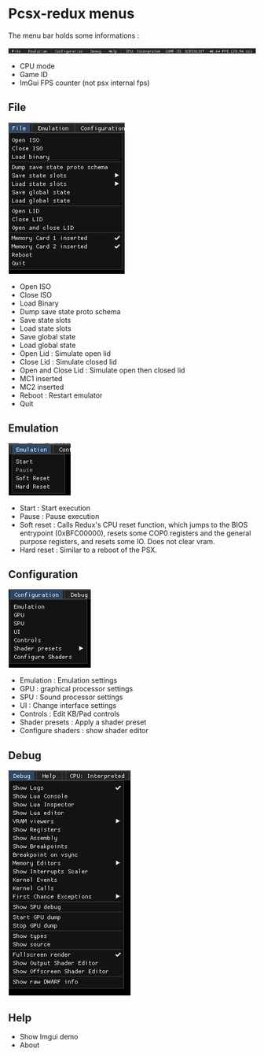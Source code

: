 # Pcsx-redux menus

The menu bar holds some informations :

![file menu](./images/pcsx_menu_oview.png)

  * CPU mode
  * Game ID
  * ImGui FPS counter (not psx internal fps)

## File

![file menu](./images/pcsx_menu_file.png)

  * Open ISO
  * Close ISO
  * Load Binary
  * Dump save state proto schema
  * Save state slots
  * Load state slots
  * Save global state
  * Load global state
  * Open Lid : Simulate open lid
  * Close Lid : Simulate closed lid
  * Open and Close Lid : Simulate open then closed lid
  * MC1 inserted
  * MC2 inserted
  * Reboot : Restart emulator
  * Quit

## Emulation

![emulation menu](./images/pcsx_menu_emu.png)

  * Start : Start execution
  * Pause : Pause execution
  * Soft reset : Calls Redux's CPU reset function, which jumps to the BIOS entrypoint (0xBFC00000), resets some COP0 registers and the general purpose registers, and resets some IO. Does not clear vram.
  * Hard reset : Similar to a reboot of the PSX.

## Configuration

![configuration menu](./images/pcsx_menu_config.png)

  * Emulation : Emulation settings
  * GPU : graphical processor settings
  * SPU : Sound processor settings
  * UI : Change interface settings
  * Controls : Edit KB/Pad controls
  * Shader presets : Apply a shader preset
  * Configure shaders : show shader editor
## Debug

![debug menu](./images/pcsx_menu_debug.png)

## Help

  * Show Imgui demo
  * About
